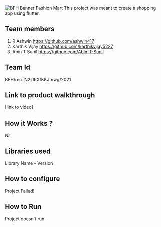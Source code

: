 ![BFH Banner](https://trello-attachments.s3.amazonaws.com/542e9c6316504d5797afbfb9/542e9c6316504d5797afbfc1/39dee8d993841943b5723510ce663233/Frame_19.png)
Fashion Mart
This project was meant to create a shopping app using flutter.
## Team members
1. R Ashwin https://github.com/ashwin417
2. Karthik Vijay https://github.com/karthikvijay5227
3. Abin T Sunil  https://github.com/Abin-T-Sunil
## Team Id
BFH/recTN2zI6XtKKJmwg/2021
## Link to product walkthrough
[link to video]
## How it Works ?
Nil
## Libraries used
Library Name - Version
## How to configure
Project Failed!
## How to Run
Project doesn't run